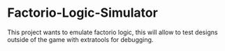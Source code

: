 # Factorio-Logic-Simulator
This project wants to emulate factorio logic, this will allow to test designs outside of the game with extratools for debugging. 
